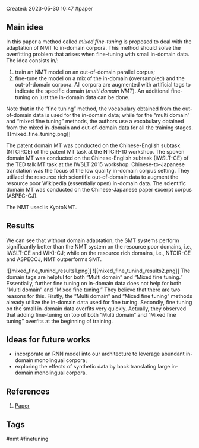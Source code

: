 Created: 2023-05-30 10:47
#paper
## Main idea
In this paper a method called *mixed fine-tuning* is proposed to deal with the adaptation of NMT to in-domain corpora. This method should solve the overfitting problem that arises when fine-tuning with small in-domain data.
The idea consists in/:
1. train an NMT model on an out-of-domain parallel corpus;
2. fine-tune the model on a mix of the in-domain (oversampled) and the out-of-domain corpora.
All corpora are augmented with artificial tags to indicate the specific domain (*multi domain NMT*).
An additional fine-tuning on just the in-domain data can be done.

Note that in the “fine tuning” method, the vocabulary obtained from the out-of-domain data is used for the in-domain data; while for the “multi domain” and “mixed fine tuning” methods, the authors use a vocabulary obtained from the mixed in-domain and out-of-domain data for all the training stages.
![[mixed_fine_tuning.png]]

The patent domain MT was conducted on the Chinese-English subtask (NTCIRCE) of the patent MT task at the NTCIR-10 workshop.
The spoken domain MT was conducted on the Chinese-English subtask (IWSLT-CE) of the TED talk MT task at the IWSLT 2015 workshop.
Chinese-to-Japanese translation was the focus of the low quality in-domain corpus setting. They utilized the resource rich scientific out-of-domain data to augment the resource poor Wikipedia (essentially open) in-domain data. The scientific domain MT was conducted on the Chinese-Japanese paper excerpt corpus (ASPEC-CJ).

The NMT used is KyotoNMT.
## Results
We can see that without domain adaptation, the SMT systems perform significantly better than the NMT system on the resource poor domains, i.e., IWSLT-CE and WIKI-CJ; while on the resource rich domains, i.e., NTCIR-CE and ASPECCJ, NMT outperforms SMT.

![[mixed_fine_tunind_results1.png]]
![[mixed_fine_tunind_results2.png]]
The domain tags are helpful for both “Multi domain” and “Mixed fine tuning.” Essentially, further fine tuning on in-domain data does not help for both “Multi domain” and “Mixed fine tuning.” They believe that there are two reasons for this. Firstly, the “Multi domain” and “Mixed fine tuning” methods already utilize the in-domain data used for fine tuning. Secondly, fine tuning on the small in-domain data overfits very quickly. Actually, they observed that adding fine-tuning on top of both “Multi domain” and “Mixed fine tuning” overfits at the beginning of training.

## Ideas for future works
- incorporate an RNN model into our architecture to leverage abundant in-domain monolingual corpora;
- exploring the effects of synthetic data by back translating large in-domain monolingual corpora.

## References
1. [Paper](https://aclanthology.org/P17-2061.pdf)

## Tags
#nmt #finetuning 
